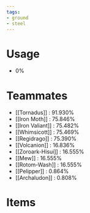 ```yaml
---
tags:
- ground
- steel
---
```

# Usage
- 0%
# Teammates
- [[Tornadus]] : 91.930%
- [[Iron Moth]] : 75.846%
- [[Iron Valiant]] : 75.482%
- [[Whimsicott]] : 75.469%
- [[Regidrago]] : 75.390%
- [[Volcanion]] : 16.836%
- [[Zoroark-Hisui]] : 16.555%
- [[Mew]] : 16.555%
- [[Rotom-Wash]] : 16.555%
- [[Pelipper]] : 0.864%
- [[Archaludon]] : 0.808%
# Items